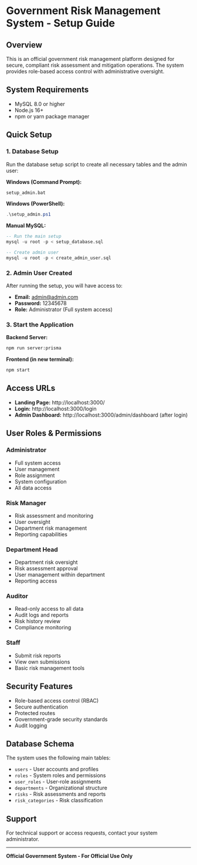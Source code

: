 # Government Risk Management System - Setup Guide

## Overview
This is an official government risk management platform designed for secure, compliant risk assessment and mitigation operations. The system provides role-based access control with administrative oversight.

## System Requirements
- MySQL 8.0 or higher
- Node.js 16+ 
- npm or yarn package manager

## Quick Setup

### 1. Database Setup
Run the database setup script to create all necessary tables and the admin user:

**Windows (Command Prompt):**
```cmd
setup_admin.bat
```

**Windows (PowerShell):**
```powershell
.\setup_admin.ps1
```

**Manual MySQL:**
```sql
-- Run the main setup
mysql -u root -p < setup_database.sql

-- Create admin user
mysql -u root -p < create_admin_user.sql
```

### 2. Admin User Created
After running the setup, you will have access to:

- **Email:** admin@admin.com
- **Password:** 12345678
- **Role:** Administrator (Full system access)

### 3. Start the Application

**Backend Server:**
```bash
npm run server:prisma
```

**Frontend (in new terminal):**
```bash
npm start
```

## Access URLs
- **Landing Page:** http://localhost:3000/
- **Login:** http://localhost:3000/login
- **Admin Dashboard:** http://localhost:3000/admin/dashboard (after login)

## User Roles & Permissions

### Administrator
- Full system access
- User management
- Role assignment
- System configuration
- All data access

### Risk Manager
- Risk assessment and monitoring
- User oversight
- Department risk management
- Reporting capabilities

### Department Head
- Department risk oversight
- Risk assessment approval
- User management within department
- Reporting access

### Auditor
- Read-only access to all data
- Audit logs and reports
- Risk history review
- Compliance monitoring

### Staff
- Submit risk reports
- View own submissions
- Basic risk management tools

## Security Features
- Role-based access control (RBAC)
- Secure authentication
- Protected routes
- Government-grade security standards
- Audit logging

## Database Schema
The system uses the following main tables:
- `users` - User accounts and profiles
- `roles` - System roles and permissions
- `user_roles` - User-role assignments
- `departments` - Organizational structure
- `risks` - Risk assessments and reports
- `risk_categories` - Risk classification

## Support
For technical support or access requests, contact your system administrator.

---
**Official Government System - For Official Use Only**

